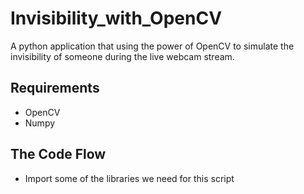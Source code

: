 # Invisibility_with_OpenCV
A python application that using the power of OpenCV to simulate the invisibility of 
someone during the live webcam stream.

## Requirements
- OpenCV
- Numpy

## The Code Flow

- Import some of the libraries we need for this script
